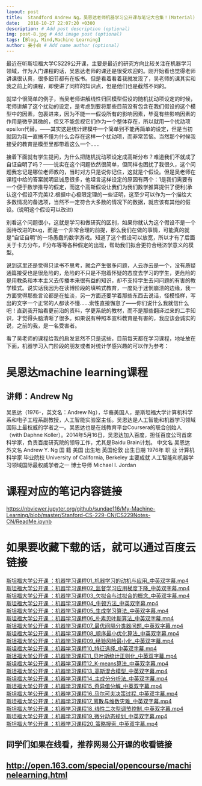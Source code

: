 ```yaml
---
layout: post
title:  Standford Andrew Ng，吴恩达老师机器学习公开课与笔记大合集！(Material)
date:   2018-10-27 22:07:20 +0300
description: # Add post description (optional)
img: post-8.jpg # Add image post (optional)
tags: [Blog, Mind,Machine Learning]
author: 姜小白 # Add name author (optional)
---
```


最近在听斯坦福大学CS229公开课，主要是最近的研究方向比较关注在机器学习领域，作为入门课程的话，吴恩达老师的课还是很受欢迎的。刚开始看也觉得老师讲课很认真，很多细节都有在板书。但是看着看着我就发现了，吴老师的课其实和我之前上的课程，即使讲了同样的知识点，但是他们也是截然不同的。

就举个很简单的例子，当吴老师讲解线性归回模型假设的随机扰动项设定的时候，老师讲解了这个扰动的设定，是考虑到要将那些目前没有包含在我们假设的这个模型中的因素，包裹进来，因为不能一一假设所有的影响因素，毕竟有些影响因素的作用是微乎其微的，但又不能忽视它们作为一个整体存在，所以就用一个扰动项epsilon代替。——其实这是统计建模中一个简单到不能再简单的设定，但是当初就因为我一直搞不懂为什么会存在这样一个扰动项，而非常苦恼。当然那个时候我接受的教育是模型里都带着这么一个......

接着下面就有学生提问，为什么把随机扰动项设定成高斯分布？难道我们不就成了自证自明了吗？——说实在这个问题依然很简单，但同样也困扰了我很久，这个问题我忘记是哪位老师教的，当时对方只是说你记住，这就是个假设。但是吴老师在课程中给的答案就明显诚恳很多，他坦言这样设定的原因有两个：1是我们需要有一个便于数学推导的假定，而这个高斯假设让我们为我们数学推算提供了便利(承认这个假设不完美)2.根据中心极限定理的一些证明，这至少可以作为一个描绘大多数情况的备选项，当然不一定符合大多数的情况下的数据，就应该有其他的假设。(说明这个假设可以改进)

别看这个问题很小，这就是学习和做研究的区别，如果你就认为这个假设不是一个函待改进的bug，而是一个非常合理的前提，那么我们在做的事情，可能真的就是“自证自明”的一场愚蠢的数字游戏。知道了这个假设可以放宽，所以才有了后面关于卡方分布，F分布等等各种假定的出现，帮助我们拟合更符合经济学意义的模型。

说到这里还是觉得只读书不思考，就会产生很多问题，人云亦云是一个，没有质疑通篇接受也是很危险的，危险的不只是不抱着怀疑的态度去学习的学生，更危险的是用教条和本本主义去传播本来很有益的知识，却不支持学生去问问题的有害的教学模式。说实话我因为在读博阶段的填鸭式教育，一度处于迷惘崩溃的边缘，我一方面觉得那些言论都是在扯淡，另一方面还要学着那些东西去说话，怪模怪样，写出的文字一个正常的人都读不懂......索性直接懈怠了——你们说什么我就信什么吧！直到我开始看更前沿的资料，学更系统的教材，而不是那些翻译过来的二手知识，才觉得头脑清晰了很多。如果说有种照本宣科教育是有害的，我应该会诚实的说，之前的我，是一名受害者。

看了吴老师的课程给我的启发显然不只是这些，目前每天都在学习课程，地址放在下面，机器学习入门阶段的朋友或者对统计学感兴趣的可以作为参考：

吴恩达machine learning课程
=========================
讲师：Andrew Ng    
------------
吴恩达（1976-，英文名：Andrew Ng），华裔美国人，是斯坦福大学计算机科学系和电子工程系副教授，人工智能实验室主任。吴恩达是人工智能和机器学习领域国际上最权威的学者之一。吴恩达也是在线教育平台Coursera的联合创始人（with Daphne Koller）。2014年5月16日，吴恩达加入百度，担任百度公司首席科学家，负责百度研究院的领导工作，尤其是Baidu Brain计划。
中文名    吴恩达 
外文名    Andrew Y. Ng 
国    籍    美国 
出生地    英国伦敦 
出生日期    1976年 
职    业    计算机科学家 
毕业院校    University of California, Berkeley 
主要成就    人工智能和机器学习领域国际最权威学者之一 
博士导师    Michael I. Jordan  

课程对应的笔记内容链接
=====================
https://nbviewer.jupyter.org/github/sundae116/My-Machine-Learning/blob/master/Stanford-CS-229-CN/CS229Notes-CN/ReadMe.ipynb

如果要收藏下载的话，就可以通过百度云链接
=====================================  

[斯坦福大学公开课 ：机器学习课程01_机器学习的动机与应用_中英双字幕.mp4](http://pan.baidu.com/s/1c1jGNg0)  
[斯坦福大学公开课 ：机器学习课程02_监督学习应用梯度下降_中英双字幕.mp4](http://pan.baidu.com/s/1c0RzUj2)  
[斯坦福大学公开课 ：机器学习课程03_欠拟合与过拟合的概念_中英双字幕.mp4](http://pan.baidu.com/s/1gdRZKvp)  
[斯坦福大学公开课 ：机器学习课程04_牛顿方法_中英双字幕.mp4](http://pan.baidu.com/s/1kTTn5bx)  
[斯坦福大学公开课 ：机器学习课程05_生成学习算法_中英双字幕.mp4](http://pan.baidu.com/s/1jHj48RW)  
[斯坦福大学公开课 ：机器学习课程06_朴素贝叶斯算法_中英双字幕.mp4](http://pan.baidu.com/s/1bnX78YF)  
[斯坦福大学公开课 ：机器学习课程07_最优间隔分类器问题_中英双字幕.mp4](http://pan.baidu.com/s/1jGRnFOM)  
[斯坦福大学公开课 ：机器学习课程08_顺序最小优化算法_中英双字幕.mp4](http://pan.baidu.com/s/1gdWJ2Hd)  
[斯坦福大学公开课 ：机器学习课程09_经验风险最小化_中英双字幕.mp4](http://pan.baidu.com/s/1ntTPyNf)  
[斯坦福大学公开课 ：机器学习课程10_特征选择_中英双字幕.mp4](http://pan.baidu.com/s/1dEy7RsH)  
[斯坦福大学公开课 ：机器学习课程11_贝叶斯统计正则化_中英双字幕.mp4](http://pan.baidu.com/s/1geioLOJ)  
[斯坦福大学公开课 ：机器学习课程12_K-means算法_中英双字幕.mp4](http://pan.baidu.com/s/1i3Vt329)  
[斯坦福大学公开课 ：机器学习课程13_高斯混合模型_中英双字幕.mp4](http://pan.baidu.com/s/1YV6uM)  
[斯坦福大学公开课 ：机器学习课程14_主成分分析法_中英双字幕.mp4](http://pan.baidu.com/s/1skg82Ah)  
[斯坦福大学公开课 ：机器学习课程15_奇异值分解_中英双字幕.mp4](http://pan.baidu.com/s/1kUiM9oV)  
[斯坦福大学公开课 ：机器学习课程16_马尔可夫决策过程_中英双字幕.mp4](http://pan.baidu.com/s/1nu0Zy57)  
[斯坦福大学公开课 ：机器学习课程17_离散与维数灾难_中英双字幕.mp4](http://pan.baidu.com/s/1eRiWKpW)  
[斯坦福大学公开课 ：机器学习课程18_线性二次型调节控制_中英双字幕.mp4](http://pan.baidu.com/s/1bnODbw)  
[斯坦福大学公开课 ：机器学习课程19_微分动态规划_中英双字幕.mp4](http://pan.baidu.com/s/1bvqkzG)  
[斯坦福大学公开课 ：机器学习课程20_策略搜索_中英双字幕.mp4](http://pan.baidu.com/s/1mhkMziC)  


同学们如果在线看，推荐网易公开课的收看链接  
--------------
http://open.163.com/special/opencourse/machinelearning.html
----------------------------

